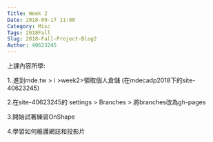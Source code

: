 ```yaml
---
Title: Week 2
Date: 2018-09-17 11:00
Category: Misc
Tags: 2018Fall
Slug: 2018-Fall-Project-Blog2
Author: 40623245
---
```




<!-- PELICAN_END_SUMMARY -->

上課內容所學:

1..進到mde.tw > i >week2>領取個人倉儲 (在mdecadp2018下的site-40623245)

2.在site-40623245的 settings > Branches > 將branches改為gh-pages

3.開始試著練習OnShape

4.學習如何維護網誌和投影片

